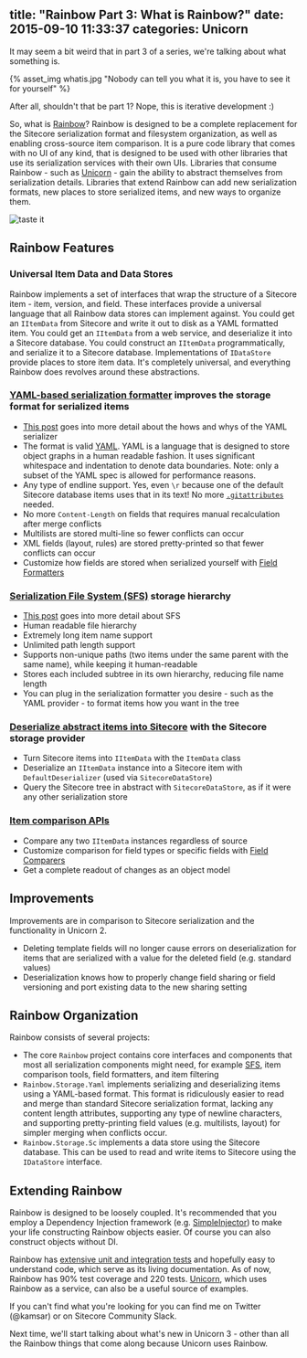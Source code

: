 title: "Rainbow Part 3: What is Rainbow?"
date: 2015-09-10 11:33:37
categories: Unicorn
---

It may seem a bit weird that in part 3 of a series, we're talking about what something is.

{% asset_img whatis.jpg "Nobody can tell you what it is, you have to see it for yourself" %}

After all, shouldn't that be part 1? Nope, this is iterative development :)

So, what is [Rainbow](https://github.com/kamsar/Rainbow)? Rainbow is designed to be a complete replacement for the Sitecore serialization format and filesystem organization, as well as enabling cross-source item comparison. It is a pure code library that comes with no UI of any kind, that is designed to be used with other libraries that use its serialization services with their own UIs. Libraries that consume Rainbow - such as [Unicorn](https://github.com/kamsar/Unicorn) - gain the ability to abstract themselves from serialization details. Libraries that extend Rainbow can add new serialization formats, new places to store serialized items, and new ways to organize them.

![taste it](https://kamsar.net/nuget/rainbow/logo.png)

## Rainbow Features

### Universal Item Data and Data Stores

Rainbow implements a set of interfaces that wrap the structure of a Sitecore item - item, version, and field. These interfaces provide a universal language that all Rainbow data stores can implement against. You could get an `IItemData` from Sitecore and write it out to disk as a YAML formatted item. You could get an `IItemData` from a web service, and deserialize it into a Sitecore database. You could construct an `IItemData` programmatically, and serialize it to a Sitecore database. Implementations of `IDataStore` provide places to store item data. It's completely universal, and everything Rainbow does revolves around these abstractions.

### [YAML-based serialization formatter](https://github.com/kamsar/Rainbow/tree/master/src/Rainbow.Storage.Yaml) improves the storage format for serialized items
* [This post](https://kamsar.net/index.php/2015/07/Rethinking-the-Sitecore-Serialization-Format-Unicorn-3-Preview-part-1/) goes into more detail about the hows and whys of the YAML serializer
* The format is valid [YAML](http://yaml.org/). YAML is a language that is designed to store object graphs in a human readable fashion. It uses significant whitespace and indentation to denote data boundaries. Note: only a subset of the YAML spec is allowed for performance reasons.
* Any type of endline support. Yes, even `\r` because one of the default Sitecore database items uses that in its text! No more [`.gitattributes`](http://seankearney.com/post/Using-Team-Development-for-Sitecore-with-GitHub) needed.
* No more `Content-Length` on fields that requires manual recalculation after merge conflicts
* Multilists are stored multi-line so fewer conflicts can occur
* XML fields (layout, rules) are stored pretty-printed so that fewer conflicts can occur
* Customize how fields are stored when serialized yourself with [Field Formatters](https://github.com/kamsar/Rainbow/tree/master/src/Rainbow/Formatting/FieldFormatters)

### [Serialization File System (SFS)](https://github.com/kamsar/Rainbow/tree/master/src/Rainbow/Storage) storage hierarchy
* [This post](https://kamsar.net/index.php/2015/08/Reinventing-the-Serialization-File-System-Rainbow-Preview-Part-2/) goes into more detail about SFS
* Human readable file hierarchy
* Extremely long item name support
* Unlimited path length support
* Supports non-unique paths (two items under the same parent with the same name), while keeping it human-readable
* Stores each included subtree in its own hierarchy, reducing file name length
* You can plug in the serialization formatter you desire - such as the YAML provider - to format items how you want in the tree

### [Deserialize abstract items into Sitecore](https://github.com/kamsar/Rainbow/tree/master/src/Rainbow.Storage.Sc) with the Sitecore storage provider
* Turn Sitecore items into `IItemData` with the `ItemData` class
* Deserialize an `IItemData` instance into a Sitecore item with `DefaultDeserializer` (used via `SitecoreDataStore`)
* Query the Sitecore tree in abstract with `SitecoreDataStore`, as if it were any other serialization store

### [Item comparison APIs](https://github.com/kamsar/Rainbow/tree/master/src/Rainbow/Diff)
* Compare any two `IItemData` instances regardless of source
* Customize comparison for field types or specific fields with [Field Comparers](https://github.com/kamsar/Rainbow/tree/master/src/Rainbow/Diff/Fields)
* Get a complete readout of changes as an object model

## Improvements
Improvements are in comparison to Sitecore serialization and the functionality in Unicorn 2.

* Deleting template fields will no longer cause errors on deserialization for items that are serialized with a value for the deleted field (e.g. standard values)
* Deserialization knows how to properly change field sharing or field versioning and port existing data to the new sharing setting

## Rainbow Organization

Rainbow consists of several projects:

* The core `Rainbow` project contains core interfaces and components that most all serialization components might need, for example [SFS](https://kamsar.net/index.php/2015/08/Reinventing-the-Serialization-File-System-Rainbow-Preview-Part-2/), item comparison tools, field formatters, and item filtering
* `Rainbow.Storage.Yaml` implements serializing and deserializing items using a YAML-based format. This format is ridiculously easier to read and merge than standard Sitecore serialization format, lacking any content length attributes, supporting any type of newline characters, and supporting pretty-printing field values (e.g. multilists, layout) for simpler merging when conflicts occur.
* `Rainbow.Storage.Sc` implements a data store using the Sitecore database. This can be used to read and write items to Sitecore using the `IDataStore` interface.

## Extending Rainbow
Rainbow is designed to be loosely coupled. It's recommended that you employ a Dependency Injection framework (e.g. [SimpleInjector](https://simpleinjector.org)) to make your life constructing Rainbow objects easier. Of course you can also construct objects without DI.

Rainbow has [extensive unit and integration tests](https://github.com/kamsar/Rainbow/tree/master/src) and hopefully easy to understand code, which serve as its living documentation. As of now, Rainbow has 90% test coverage and 220 tests. [Unicorn](https://github.com/kamsar/Unicorn), which uses Rainbow as a service, can also be a useful source of examples.

If you can't find what you're looking for you can find me on Twitter (@kamsar) or on Sitecore Community Slack.

Next time, we'll start talking about what's new in Unicorn 3 - other than all the Rainbow things that come along because Unicorn uses Rainbow.